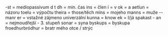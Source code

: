 -st = mediopassivum
d t dh = min. čas
ins = člen
í = v
ok = a
aetlun = názoru
toelu = výpočtu
theira = those/těch
míns = mojeho
manns = muže -- manr
er = vstažné zájmeno univerzální
kunna = know
ek = I/já
spakast - an = nejmoudřejší - 3. stupeň
sonar = syna
byskups = byskupa
froedhurbródhur = bratr mého otce / strýc
